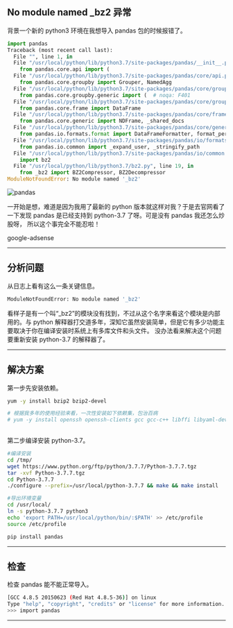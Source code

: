 ## No module named _bz2 异常
背景一个新的 python3 环境在我想导入 pandas 包的时候报错了。
```python
import pandas
Traceback (most recent call last):
  File "", line 1, in 
  File "/usr/local/python/lib/python3.7/site-packages/pandas/__init__.py", line 55, in 
    from pandas.core.api import (
  File "/usr/local/python/lib/python3.7/site-packages/pandas/core/api.py", line 24, in 
    from pandas.core.groupby import Grouper, NamedAgg
  File "/usr/local/python/lib/python3.7/site-packages/pandas/core/groupby/__init__.py", line 1, in 
    from pandas.core.groupby.generic import (  # noqa: F401
  File "/usr/local/python/lib/python3.7/site-packages/pandas/core/groupby/generic.py", line 44, in 
    from pandas.core.frame import DataFrame
  File "/usr/local/python/lib/python3.7/site-packages/pandas/core/frame.py", line 88, in 
    from pandas.core.generic import NDFrame, _shared_docs
  File "/usr/local/python/lib/python3.7/site-packages/pandas/core/generic.py", line 71, in 
    from pandas.io.formats.format import DataFrameFormatter, format_percentiles
  File "/usr/local/python/lib/python3.7/site-packages/pandas/io/formats/format.py", line 47, in 
    from pandas.io.common import _expand_user, _stringify_path
  File "/usr/local/python/lib/python3.7/site-packages/pandas/io/common.py", line 3, in 
    import bz2
  File "/usr/local/python/lib/python3.7/bz2.py", line 19, in 
    from _bz2 import BZ2Compressor, BZ2Decompressor
ModuleNotFoundError: No module named '_bz2'
```
![pandas](static/2020-12/pandas.png)

一开始是想，难道是因为我用了最新的 python 版本就这样对我？于是去官网看了一下发现 pandas 是已经支持到 python-3.7 了呀。可是没有 pandas 我还怎么炒股呀， 所以这个事完全不能忍啦！

google-adsense

---

## 分析问题
从日志上看有这么一条关键信息。
```bash
ModuleNotFoundError: No module named '_bz2'
```
看样子是有一个叫“_bz2”的模块没有找到，不过从这个名字来看这个模块是内部用的。与 python 解释器打交道多年，深知它虽然安装简单，但是它有多少功能主要取决于你在编译安装时系统上有多库文件和头文件。 没办法看来解决这个问题要重新安装 python-3.7 的解释器了。

---

## 解决方案
第一步先安装依赖。
```bash
yum -y install bzip2 bzip2-devel

# 根据我多年的使用经验来看，一次性安装如下依赖集，包治百病
# yum -y install openssh openssh-clients gcc gcc-c++ libffi libyaml-devel libffi-devel zlib zlib-devel openssl openssl-devel libyaml sqlite-devel libxml2 libxslt-devel libxml2-devel bzip2 bzip2-devel
        
```
第二步编译安装 python-3.7。
```bash
#编译安装
cd /tmp/
wget https://www.python.org/ftp/python/3.7.7/Python-3.7.7.tgz
tar -xvf Python-3.7.7.tgz
cd Python-3.7.7
./configure --prefix=/usr/local/python-3.7.7 && make && make install

#导出环境变量
cd /usr/local/
ln -s python-3.7.7 python3
echo 'export PATH=/usr/local/python/bin/:$PATH' >> /etc/profile
source /etc/profile

pip install pandas
```

---

## 检查
检查 pandas 能不能正常导入。
```bash                                                            
[GCC 4.8.5 20150623 (Red Hat 4.8.5-36)] on linux
Type "help", "copyright", "credits" or "license" for more information.
>>> import pandas
```

---
